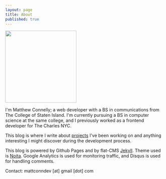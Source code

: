```yaml
---
layout: page
title: About
published: true
---
```

<img src="https://avatars2.githubusercontent.com/u/10191146?v=3&s=460" style="width:226px; height:230px;">

I'm Matthew Connelly; a web developer with a BS in communications from The College of Staten Island. I'm currently pursuing a BS in computer science at the same college, and I previously worked as a frontend developer for The Charles NYC.  

This blog is where I write about [projects](https://github.com/mattConn) I've been working on and anything interesting I might discover during the development process.  

This blog is powered by Github Pages and by flat-CMS [Jekyll](http://jekyllrb.com/). Theme used is [Noita](https://github.com/penibelst/jekyll-noita). Google Analytics is used for monitoring traffic, and Disqus is used for handling comments.   

Contact: mattconndev [at] gmail [dot] com
